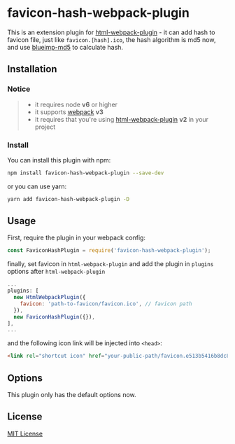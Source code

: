 # favicon-hash-webpack-plugin

This is an extension plugin for [html-webpack-plugin](https://github.com/ampedandwired/html-webpack-plugin) - it can add hash to favicon file, just like `favicon.[hash].ico`, the hash algorithm is md5 now, and use [blueimp-md5](https://github.com/blueimp/JavaScript-MD5) to calculate hash.

## Installation

### Notice

> * it requires node **v6** or higher
> * it supports [webpack](https://webpack.js.org/) **v3** 
> * it requires that you're using [html-webpack-plugin](https://github.com/ampedandwired/html-webpack-plugin) **v2** in your project

### Install

You can install this plugin with npm:

```bash
npm install favicon-hash-webpack-plugin --save-dev
```

or you can use yarn:

```bash
yarn add favicon-hash-webpack-plugin -D
```

## Usage

First, require the plugin in your webpack config:

```js
const FaviconHashPlugin = require('favicon-hash-webpack-plugin');
```

finally, set favicon in `html-webpack-plugin` and add the plugin in `plugins` options after `html-webpack-plugin`

```js
...
plugins: [
  new HtmlWebpackPlugin({
    favicon: 'path-to-favicon/favicon.ico', // favicon path
  }),
  new FaviconHashPlugin({}),
],
...
```

and the following icon link will be injected into `<head>`:

```html
<link rel="shortcut icon" href="your-public-path/favicon.e513b5416b8dc82513c174d5ccde5c21.ico">
```

## Options

This plugin only has the default options now.

## License

[MIT License](http://www.opensource.org/licenses/mit-license.php)
